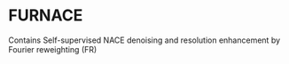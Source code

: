 # FURNACE
Contains Self-supervised NACE denoising and resolution enhancement by Fourier reweighting (FR)
